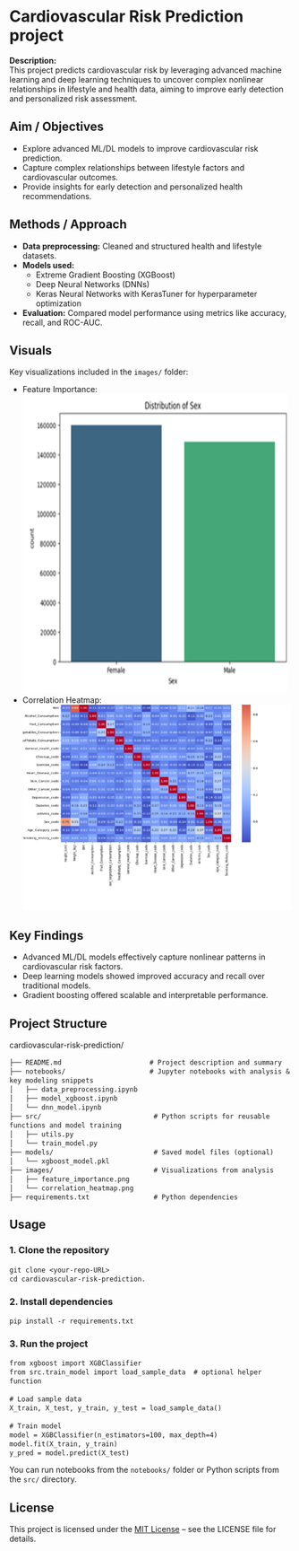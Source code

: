 # Cardiovascular Risk Prediction project

**Description:**  
This project predicts cardiovascular risk by leveraging advanced machine learning and deep learning techniques to uncover complex nonlinear relationships in lifestyle and health data, aiming to improve early detection and personalized risk assessment.

## Aim / Objectives  
- Explore advanced ML/DL models to improve cardiovascular risk prediction.  
- Capture complex relationships between lifestyle factors and cardiovascular outcomes.  
- Provide insights for early detection and personalized health recommendations.

## Methods / Approach  
- **Data preprocessing:** Cleaned and structured health and lifestyle datasets.  
- **Models used:**  
  - Extreme Gradient Boosting (XGBoost)  
  - Deep Neural Networks (DNNs)  
  - Keras Neural Networks with KerasTuner for hyperparameter optimization  
- **Evaluation:** Compared model performance using metrics like accuracy, recall, and ROC-AUC.

## Visuals
Key visualizations included in the `images/` folder:
- Feature Importance: ![Feature Importance](feature_imp.png)
- Correlation Heatmap: ![Correlation Heatmap](correlation_heatmap.png)

## Key Findings  
- Advanced ML/DL models effectively capture nonlinear patterns in cardiovascular risk factors.  
- Deep learning models showed improved accuracy and recall over traditional models.  
- Gradient boosting offered scalable and interpretable performance.
## Project Structure

cardiovascular-risk-prediction/
```
├── README.md                      # Project description and summary
├── notebooks/                     # Jupyter notebooks with analysis & key modeling snippets
│   ├── data_preprocessing.ipynb
│   ├── model_xgboost.ipynb
│   └── dnn_model.ipynb
├── src/                            # Python scripts for reusable functions and model training
│   ├── utils.py
│   └── train_model.py
├── models/                         # Saved model files (optional)
│   └── xgboost_model.pkl
├── images/                         # Visualizations from analysis
│   ├── feature_importance.png
│   └── correlation_heatmap.png
├── requirements.txt                # Python dependencies

```
## Usage

### 1. Clone the repository
```
git clone <your-repo-URL>
cd cardiovascular-risk-prediction.
```
 ### 2. Install dependencies
```
pip install -r requirements.txt
```

### 3. Run the project
```
from xgboost import XGBClassifier
from src.train_model import load_sample_data  # optional helper function

# Load sample data
X_train, X_test, y_train, y_test = load_sample_data()

# Train model
model = XGBClassifier(n_estimators=100, max_depth=4)
model.fit(X_train, y_train)
y_pred = model.predict(X_test)
```
You can run notebooks from the `notebooks/` folder or Python scripts from the `src/` directory.

 ## License
This project is licensed under the [MIT License](LICENSE) – see the LICENSE file for details.


